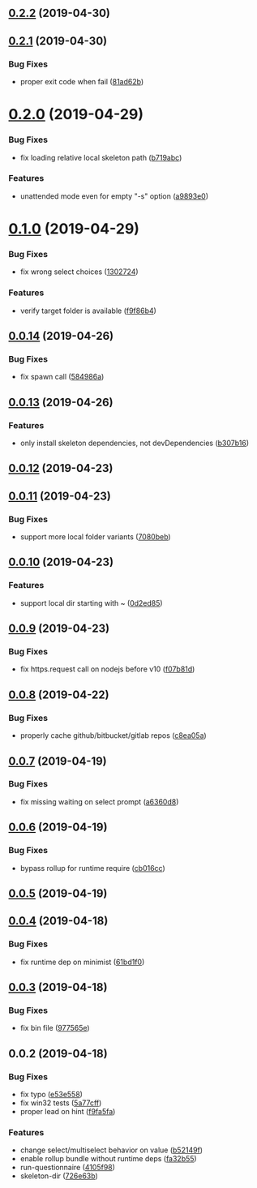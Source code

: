 ## [0.2.2](https://github.com/huochunpeng/makes/compare/v0.2.1...v0.2.2) (2019-04-30)



## [0.2.1](https://github.com/huochunpeng/makes/compare/v0.2.0...v0.2.1) (2019-04-30)


### Bug Fixes

* proper exit code when fail ([81ad62b](https://github.com/huochunpeng/makes/commit/81ad62b))



# [0.2.0](https://github.com/huochunpeng/makes/compare/v0.1.0...v0.2.0) (2019-04-29)


### Bug Fixes

* fix loading relative local skeleton path ([b719abc](https://github.com/huochunpeng/makes/commit/b719abc))


### Features

* unattended mode even for empty "-s" option ([a9893e0](https://github.com/huochunpeng/makes/commit/a9893e0))



# [0.1.0](https://github.com/huochunpeng/makes/compare/v0.0.14...v0.1.0) (2019-04-29)


### Bug Fixes

* fix wrong select choices ([1302724](https://github.com/huochunpeng/makes/commit/1302724))


### Features

* verify target folder is available ([f9f86b4](https://github.com/huochunpeng/makes/commit/f9f86b4))



## [0.0.14](https://github.com/huochunpeng/makes/compare/v0.0.13...v0.0.14) (2019-04-26)


### Bug Fixes

* fix spawn call ([584986a](https://github.com/huochunpeng/makes/commit/584986a))



## [0.0.13](https://github.com/huochunpeng/makes/compare/v0.0.12...v0.0.13) (2019-04-26)


### Features

* only install skeleton dependencies, not devDependencies ([b307b16](https://github.com/huochunpeng/makes/commit/b307b16))



## [0.0.12](https://github.com/huochunpeng/makes/compare/v0.0.11...v0.0.12) (2019-04-23)



## [0.0.11](https://github.com/huochunpeng/makes/compare/v0.0.10...v0.0.11) (2019-04-23)


### Bug Fixes

* support more local folder variants ([7080beb](https://github.com/huochunpeng/makes/commit/7080beb))



## [0.0.10](https://github.com/huochunpeng/makes/compare/v0.0.9...v0.0.10) (2019-04-23)


### Features

* support local dir starting with ~ ([0d2ed85](https://github.com/huochunpeng/makes/commit/0d2ed85))



## [0.0.9](https://github.com/huochunpeng/makes/compare/v0.0.8...v0.0.9) (2019-04-23)


### Bug Fixes

* fix https.request call on nodejs before v10 ([f07b81d](https://github.com/huochunpeng/makes/commit/f07b81d))



## [0.0.8](https://github.com/huochunpeng/makes/compare/v0.0.7...v0.0.8) (2019-04-22)


### Bug Fixes

* properly cache github/bitbucket/gitlab repos ([c8ea05a](https://github.com/huochunpeng/makes/commit/c8ea05a))



## [0.0.7](https://github.com/huochunpeng/makes/compare/v0.0.6...v0.0.7) (2019-04-19)


### Bug Fixes

* fix missing waiting on select prompt ([a6360d8](https://github.com/huochunpeng/makes/commit/a6360d8))



## [0.0.6](https://github.com/huochunpeng/makes/compare/v0.0.5...v0.0.6) (2019-04-19)


### Bug Fixes

* bypass rollup for runtime require ([cb016cc](https://github.com/huochunpeng/makes/commit/cb016cc))



## [0.0.5](https://github.com/huochunpeng/makes/compare/v0.0.4...v0.0.5) (2019-04-19)



## [0.0.4](https://github.com/huochunpeng/makes/compare/v0.0.3...v0.0.4) (2019-04-18)


### Bug Fixes

* fix runtime dep on minimist ([61bd1f0](https://github.com/huochunpeng/makes/commit/61bd1f0))



## [0.0.3](https://github.com/huochunpeng/makes/compare/v0.0.2...v0.0.3) (2019-04-18)


### Bug Fixes

* fix bin file ([977565e](https://github.com/huochunpeng/makes/commit/977565e))



## 0.0.2 (2019-04-18)


### Bug Fixes

* fix typo ([e53e558](https://github.com/huochunpeng/makes/commit/e53e558))
* fix win32 tests ([5a77cff](https://github.com/huochunpeng/makes/commit/5a77cff))
* proper lead on hint ([f9fa5fa](https://github.com/huochunpeng/makes/commit/f9fa5fa))


### Features

* change select/multiselect behavior on value ([b52149f](https://github.com/huochunpeng/makes/commit/b52149f))
* enable rollup bundle without runtime deps ([fa32b55](https://github.com/huochunpeng/makes/commit/fa32b55))
* run-questionnaire ([4105f98](https://github.com/huochunpeng/makes/commit/4105f98))
* skeleton-dir ([726e63b](https://github.com/huochunpeng/makes/commit/726e63b))





